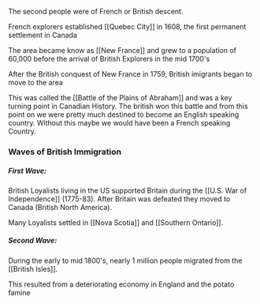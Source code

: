 The second people were of French or British descent.

French explorers established [[Quebec City]] in 1608, the first permanent settlement in Canada

The area became know as [[New France]] and grew to a population of 60,000 before the arrival of British Explorers in the mid 1700's

After the British conquest of New France in 1759, British imigrants began to move to the area

This was called the [[Battle of the Plains of Abraham]] and was a key turning point in Canadian History. The british won this battle and from this point on we were pretty much destined to become an English speaking country. Without this maybe we would have been a French speaking Country.

### Waves of British Immigration
##### First Wave:
British Loyalists living in the US supported Britain during the [[U.S. War of Independence]] (1775-83). After Britain was defeated they moved to Canada (British North America).

Many Loyalists settled in [[Nova Scotia]] and [[Southern Ontario]].

##### Second Wave:
During the early to mid 1800's, nearly 1 million people migrated from the [[British Isles]].

This resulted from a deteriorating economy in England and the potato famine
